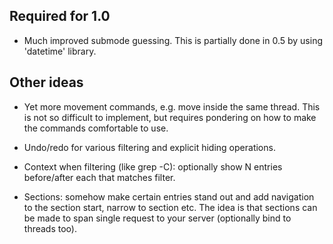 ## Required for 1.0

* Much improved submode guessing.  This is partially done in 0.5 by
  using 'datetime' library.


## Other ideas

* Yet more movement commands, e.g. move inside the same thread.  This
  is not so difficult to implement, but requires pondering on how to
  make the commands comfortable to use.

* Undo/redo for various filtering and explicit hiding operations.

* Context when filtering (like grep -C): optionally show N entries
  before/after each that matches filter.

* Sections: somehow make certain entries stand out and add navigation
  to the section start, narrow to section etc.  The idea is that
  sections can be made to span single request to your server
  (optionally bind to threads too).
